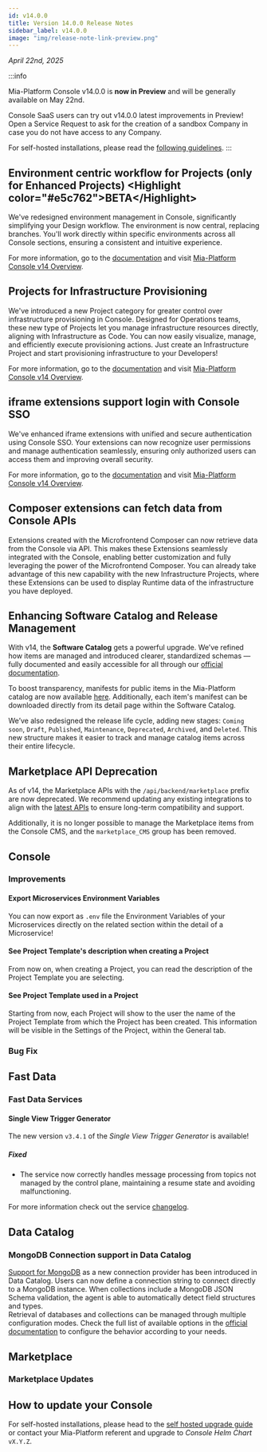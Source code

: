 ```yaml
---
id: v14.0.0
title: Version 14.0.0 Release Notes
sidebar_label: v14.0.0
image: "img/release-note-link-preview.png"
---
```


_April 22nd, 2025_

:::info

Mia-Platform Console v14.0.0 is **now in Preview** and will be generally available on May 22nd.

Console SaaS users can try out v14.0.0 latest improvements in Preview! Open a Service Request to ask for the creation of a sandbox Company in case you do not have access to any Company.

For self-hosted installations, please read the [following guidelines](#how-to-update-your-console).
:::

## Environment centric workflow for Projects (only for Enhanced Projects) &lt;Highlight color="#e5c762">BETA&lt;/Highlight>

We've redesigned environment management in Console, significantly simplifying your Design workflow. The environment is now central, replacing branches. You'll work directly within specific environments across all Console sections, ensuring a consistent and intuitive experience.

For more information, go to the [documentation](/) and visit [Mia-Platform Console v14 Overview](/).

## Projects for Infrastructure Provisioning

We've introduced a new Project category for greater control over infrastructure provisioning in Console. Designed for Operations teams, these new type of Projects let you manage infrastructure resources directly, aligning with Infrastructure as Code. You can now easily visualize, manage, and efficiently execute provisioning actions.
Just create an Infrastructure Project and start provisioning infrastructure to your Developers!

For more information, go to the [documentation](/) and visit [Mia-Platform Console v14 Overview](/).

## iframe extensions support login with Console SSO

We've enhanced iframe extensions with unified and secure authentication using Console SSO. Your extensions can now recognize user permissions and manage authentication seamlessly, ensuring only authorized users can access them and improving overall security.

For more information, go to the [documentation](/) and visit [Mia-Platform Console v14 Overview](/).

## Composer extensions can fetch data from Console APIs

Extensions created with the Microfrontend Composer can now retrieve data from the Console via API.
This makes these Extensions seamlessly integrated with the Console, enabling better customization and fully leveraging the power of the Microfrontend Composer.
You can already take advantage of this new capability with the new Infrastructure Projects, where these Extensions can be used to display Runtime data of the infrastructure you have deployed.

## Enhancing Software Catalog and Release Management

With v14, the **Software Catalog** gets a powerful upgrade. We’ve refined how items are managed and introduced clearer, standardized schemas — fully documented and easily accessible for all through our [official documentation](...).

To boost transparency, manifests for public items in the Mia-Platform catalog are now available [here](https://github.com/mia-platform-marketplace/public-catalog).
Additionally, each item's manifest can be downloaded directly from its detail page within the Software Catalog.

We’ve also redesigned the release life cycle, adding new stages: `Coming soon`, `Draft`, `Published`, `Maintenance`, `Deprecated`, `Archived`, and `Deleted`. This new structure makes it easier to track and manage catalog items across their entire lifecycle.

## Marketplace API Deprecation

As of v14, the Marketplace APIs with the `/api/backend/marketplace` prefix are now deprecated.
We recommend updating any existing integrations to align with the [latest APIs](/) to ensure long-term compatibility and support.

Additionally, it is no longer possible to manage the Marketplace items from the Console CMS, and the `marketplace_CMS` group has been removed.

## Console

### Improvements

#### Export Microservices Environment Variables

You can now export as `.env` file the Environment Variables of your Microservices directly on the related section within the detail of a Microservice!

#### See Project Template's description when creating a Project

From now on, when creating a Project, you can read the description of the Project Template you are selecting.

#### See Project Template used in a Project

Starting from now, each Project will show to the user the name of the Project Template from which the Project has been created. This information will be visible in the Settings of the Project, within the General tab.

### Bug Fix

## Fast Data

### Fast Data Services

#### Single View Trigger Generator

The new version `v3.4.1` of the _Single View Trigger Generator_ is available!

##### Fixed

- The service now correctly handles message processing from topics not managed by the control plane, maintaining a resume state and avoiding malfunctioning.

For more information check out the service [changelog](/runtime_suite/single-view-trigger-generator/changelog.md).

## Data Catalog

### MongoDB Connection support in Data Catalog

[Support for MongoDB](/data_catalog/frontend/data_catalog_connections.mdx#mongodb) as a new connection provider has been introduced in Data Catalog. Users can now define a connection string to connect directly to a MongoDB instance. When collections include a MongoDB JSON Schema validation, the agent is able to automatically detect field structures and types.  
Retrieval of databases and collections can be managed through multiple configuration modes. Check the full list of available options in the [official documentation](/data_catalog/frontend/data_catalog_connections.mdx#mongodb-databases-settings) to configure the behavior according to your needs.

## Marketplace

### Marketplace Updates

## How to update your Console

For self-hosted installations, please head to the [self hosted upgrade guide](/infrastructure/self-hosted/installation-chart/100_how-to-upgrade.md) or contact your Mia-Platform referent and upgrade to _Console Helm Chart_ `vX.Y.Z`.
